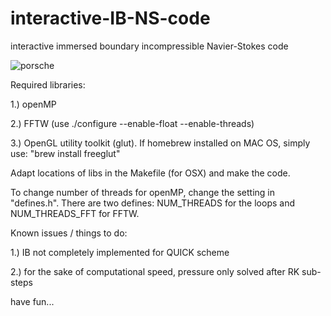 # interactive-IB-NS-code
interactive immersed boundary incompressible Navier-Stokes code 

![porsche](http://dutw1479.wbmt.tudelft.nl/~renep/images/porsche.png)

Required libraries: 

1.) openMP

2.) FFTW (use ./configure --enable-float --enable-threads)

3.) OpenGL utility toolkit (glut). If homebrew installed on MAC OS, simply use: "brew install freeglut"

Adapt locations of libs in the Makefile (for OSX) and make the code. 

To change number of threads for openMP, change the setting in "defines.h". 
There are two defines: NUM_THREADS for the loops and NUM_THREADS_FFT for FFTW. 



Known issues / things to do: 

1.) IB not completely implemented for QUICK scheme

2.) for the sake of computational speed, pressure only solved after RK sub-steps



have fun...


